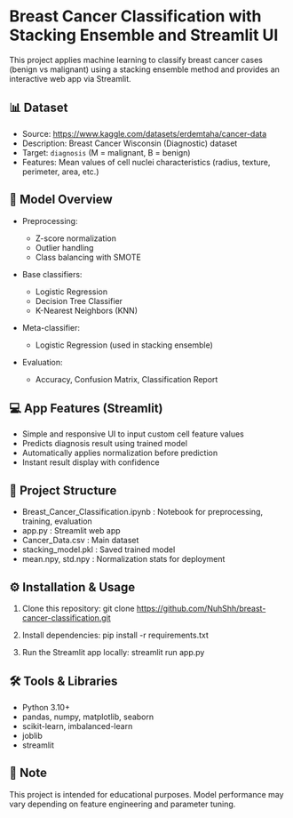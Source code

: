 Breast Cancer Classification with Stacking Ensemble and Streamlit UI
====================================================================

This project applies machine learning to classify breast cancer cases (benign vs malignant)
using a stacking ensemble method and provides an interactive web app via Streamlit.

📊 Dataset
----------
- Source: https://www.kaggle.com/datasets/erdemtaha/cancer-data
- Description: Breast Cancer Wisconsin (Diagnostic) dataset
- Target: `diagnosis` (M = malignant, B = benign)
- Features: Mean values of cell nuclei characteristics (radius, texture, perimeter, area, etc.)

🧠 Model Overview
-----------------
- Preprocessing:
  - Z-score normalization
  - Outlier handling
  - Class balancing with SMOTE

- Base classifiers:
  - Logistic Regression
  - Decision Tree Classifier
  - K-Nearest Neighbors (KNN)

- Meta-classifier:
  - Logistic Regression (used in stacking ensemble)

- Evaluation:
  - Accuracy, Confusion Matrix, Classification Report

💻 App Features (Streamlit)
---------------------------
- Simple and responsive UI to input custom cell feature values
- Predicts diagnosis result using trained model
- Automatically applies normalization before prediction
- Instant result display with confidence

📁 Project Structure
--------------------
- Breast_Cancer_Classification.ipynb   : Notebook for preprocessing, training, evaluation
- app.py                               : Streamlit web app
- Cancer_Data.csv                      : Main dataset
- stacking_model.pkl                   : Saved trained model
- mean.npy, std.npy                    : Normalization stats for deployment

⚙️ Installation & Usage
------------------------
1. Clone this repository:
   git clone https://github.com/NuhShh/breast-cancer-classification.git

2. Install dependencies:
   pip install -r requirements.txt

3. Run the Streamlit app locally:
   streamlit run app.py

🛠️ Tools & Libraries
---------------------
- Python 3.10+
- pandas, numpy, matplotlib, seaborn
- scikit-learn, imbalanced-learn
- joblib
- streamlit

📌 Note
-------
This project is intended for educational purposes. Model performance may vary
depending on feature engineering and parameter tuning.

